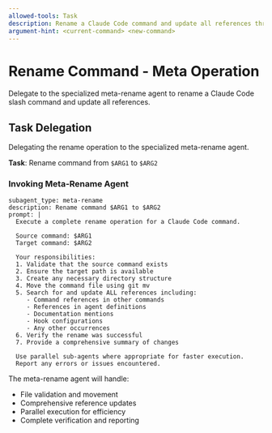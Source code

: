 ```yaml
---
allowed-tools: Task
description: Rename a Claude Code command and update all references throughout the project
argument-hint: <current-command> <new-command>
---
```


# Rename Command - Meta Operation

Delegate to the specialized meta-rename agent to rename a Claude Code slash command and update all references.

## Task Delegation

Delegating the rename operation to the specialized meta-rename agent.

**Task**: Rename command from `$ARG1` to `$ARG2`

### Invoking Meta-Rename Agent

```task
subagent_type: meta-rename
description: Rename command $ARG1 to $ARG2
prompt: |
  Execute a complete rename operation for a Claude Code command.
  
  Source command: $ARG1
  Target command: $ARG2
  
  Your responsibilities:
  1. Validate that the source command exists
  2. Ensure the target path is available
  3. Create any necessary directory structure
  4. Move the command file using git mv
  5. Search for and update ALL references including:
     - Command references in other commands
     - References in agent definitions
     - Documentation mentions
     - Hook configurations
     - Any other occurrences
  6. Verify the rename was successful
  7. Provide a comprehensive summary of changes
  
  Use parallel sub-agents where appropriate for faster execution.
  Report any errors or issues encountered.
```

The meta-rename agent will handle:
- File validation and movement
- Comprehensive reference updates
- Parallel execution for efficiency
- Complete verification and reporting